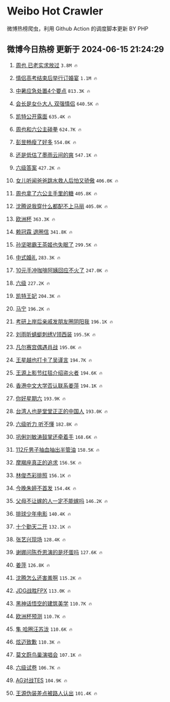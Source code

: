 # Weibo Hot Crawler 



微博热榜爬虫，利用 Github Action 的调度脚本更新 BY PHP 


## 微博今日热榜 更新于 2024-06-15 21:24:29 
1. [周也 已老实求放过](https://s.weibo.com/weibo?q=%E5%91%A8%E4%B9%9F%20%E5%B7%B2%E8%80%81%E5%AE%9E%E6%B1%82%E6%94%BE%E8%BF%87&t=31&band_rank=1&Refer=top) `3.8M 🔥` 

1. [情侣高考结束后举行订婚宴](https://s.weibo.com/weibo?q=%23%E6%83%85%E4%BE%A3%E9%AB%98%E8%80%83%E7%BB%93%E6%9D%9F%E5%90%8E%E4%B8%BE%E8%A1%8C%E8%AE%A2%E5%A9%9A%E5%AE%B4%23&t=31&band_rank=2&Refer=top) `1.1M 🔥` 

1. [中暑应急处置4个要点](https://s.weibo.com/weibo?q=%23%E4%B8%AD%E6%9A%91%E5%BA%94%E6%80%A5%E5%A4%84%E7%BD%AE4%E4%B8%AA%E8%A6%81%E7%82%B9%23&t=31&band_rank=3&Refer=top) `813.3K 🔥` 

1. [会长是女仆大人 双强情侣](https://s.weibo.com/weibo?q=%E4%BC%9A%E9%95%BF%E6%98%AF%E5%A5%B3%E4%BB%86%E5%A4%A7%E4%BA%BA%20%E5%8F%8C%E5%BC%BA%E6%83%85%E4%BE%A3&t=31&band_rank=4&Refer=top) `640.5K 🔥` 

1. [凯特公开露面](https://s.weibo.com/weibo?q=%23%E5%87%AF%E7%89%B9%E5%85%AC%E5%BC%80%E9%9C%B2%E9%9D%A2%23&t=31&band_rank=5&Refer=top) `635.4K 🔥` 

1. [周也和六公主碰拳](https://s.weibo.com/weibo?q=%23%E5%91%A8%E4%B9%9F%E5%92%8C%E5%85%AD%E5%85%AC%E4%B8%BB%E7%A2%B0%E6%8B%B3%23&t=31&band_rank=6&Refer=top) `624.7K 🔥` 

1. [彭昱畅瘦了好多](https://s.weibo.com/weibo?q=%E5%BD%AD%E6%98%B1%E7%95%85%E7%98%A6%E4%BA%86%E5%A5%BD%E5%A4%9A&t=31&band_rank=7&Refer=top) `554.0K 🔥` 

1. [还是低估了墨雨云间的爽](https://s.weibo.com/weibo?q=%23%E8%BF%98%E6%98%AF%E4%BD%8E%E4%BC%B0%E4%BA%86%E5%A2%A8%E9%9B%A8%E4%BA%91%E9%97%B4%E7%9A%84%E7%88%BD%23&t=31&band_rank=8&Refer=top) `547.1K 🔥` 

1. [六级答案](https://s.weibo.com/weibo?q=%E5%85%AD%E7%BA%A7%E7%AD%94%E6%A1%88&t=31&band_rank=9&Refer=top) `427.2K 🔥` 

1. [女儿听闻爸爸跳水救人后怕又骄傲](https://s.weibo.com/weibo?q=%23%E5%A5%B3%E5%84%BF%E5%90%AC%E9%97%BB%E7%88%B8%E7%88%B8%E8%B7%B3%E6%B0%B4%E6%95%91%E4%BA%BA%E5%90%8E%E6%80%95%E5%8F%88%E9%AA%84%E5%82%B2%23&t=31&band_rank=10&Refer=top) `406.0K 🔥` 

1. [周也拿了六公主手里的糖](https://s.weibo.com/weibo?q=%23%E5%91%A8%E4%B9%9F%E6%8B%BF%E4%BA%86%E5%85%AD%E5%85%AC%E4%B8%BB%E6%89%8B%E9%87%8C%E7%9A%84%E7%B3%96%23&t=31&band_rank=11&Refer=top) `405.8K 🔥` 

1. [沈腾说我穿什么都配不上马丽](https://s.weibo.com/weibo?q=%23%E6%B2%88%E8%85%BE%E8%AF%B4%E6%88%91%E7%A9%BF%E4%BB%80%E4%B9%88%E9%83%BD%E9%85%8D%E4%B8%8D%E4%B8%8A%E9%A9%AC%E4%B8%BD%23&t=31&band_rank=12&Refer=top) `405.0K 🔥` 

1. [欧洲杯](https://s.weibo.com/weibo?q=%E6%AC%A7%E6%B4%B2%E6%9D%AF&t=31&band_rank=13&Refer=top) `363.3K 🔥` 

1. [赖冠霖 退圈信](https://s.weibo.com/weibo?q=%E8%B5%96%E5%86%A0%E9%9C%96%20%E9%80%80%E5%9C%88%E4%BF%A1&t=31&band_rank=14&Refer=top) `341.8K 🔥` 

1. [孙坚喝霸王茶姬也失眠了](https://s.weibo.com/weibo?q=%23%E5%AD%99%E5%9D%9A%E5%96%9D%E9%9C%B8%E7%8E%8B%E8%8C%B6%E5%A7%AC%E4%B9%9F%E5%A4%B1%E7%9C%A0%E4%BA%86%23&t=31&band_rank=15&Refer=top) `299.5K 🔥` 

1. [中式婚礼](https://s.weibo.com/weibo?q=%E4%B8%AD%E5%BC%8F%E5%A9%9A%E7%A4%BC&t=31&band_rank=16&Refer=top) `283.3K 🔥` 

1. [10元手冲咖啡阿姨回应不火了](https://s.weibo.com/weibo?q=%2310%E5%85%83%E6%89%8B%E5%86%B2%E5%92%96%E5%95%A1%E9%98%BF%E5%A7%A8%E5%9B%9E%E5%BA%94%E4%B8%8D%E7%81%AB%E4%BA%86%23&t=31&band_rank=17&Refer=top) `247.0K 🔥` 

1. [六级](https://s.weibo.com/weibo?q=%E5%85%AD%E7%BA%A7&t=31&band_rank=18&Refer=top) `227.2K 🔥` 

1. [凯特王妃](https://s.weibo.com/weibo?q=%23%E5%87%AF%E7%89%B9%E7%8E%8B%E5%A6%83%23&t=31&band_rank=19&Refer=top) `204.3K 🔥` 

1. [马宁](https://s.weibo.com/weibo?q=%E9%A9%AC%E5%AE%81&t=31&band_rank=20&Refer=top) `196.2K 🔥` 

1. [考研上岸后亲戚发朋友圈阴阳我](https://s.weibo.com/weibo?q=%23%E8%80%83%E7%A0%94%E4%B8%8A%E5%B2%B8%E5%90%8E%E4%BA%B2%E6%88%9A%E5%8F%91%E6%9C%8B%E5%8F%8B%E5%9C%88%E9%98%B4%E9%98%B3%E6%88%91%23&t=31&band_rank=21&Refer=top) `196.1K 🔥` 

1. [刘雨昕蜻蜓刺绣V领西装](https://s.weibo.com/weibo?q=%23%E5%88%98%E9%9B%A8%E6%98%95%E8%9C%BB%E8%9C%93%E5%88%BA%E7%BB%A3V%E9%A2%86%E8%A5%BF%E8%A3%85%23&t=31&band_rank=22&Refer=top) `195.5K 🔥` 

1. [凡尔赛宫偶遇肖战](https://s.weibo.com/weibo?q=%23%E5%87%A1%E5%B0%94%E8%B5%9B%E5%AE%AB%E5%81%B6%E9%81%87%E8%82%96%E6%88%98%23&t=31&band_rank=23&Refer=top) `195.0K 🔥` 

1. [王星越也打卡了吴谨言](https://s.weibo.com/weibo?q=%23%E7%8E%8B%E6%98%9F%E8%B6%8A%E4%B9%9F%E6%89%93%E5%8D%A1%E4%BA%86%E5%90%B4%E8%B0%A8%E8%A8%80%23&t=31&band_rank=24&Refer=top) `194.7K 🔥` 

1. [王源上影节红毯介绍盗火者](https://s.weibo.com/weibo?q=%23%E7%8E%8B%E6%BA%90%E4%B8%8A%E5%BD%B1%E8%8A%82%E7%BA%A2%E6%AF%AF%E4%BB%8B%E7%BB%8D%E7%9B%97%E7%81%AB%E8%80%85%23&t=31&band_rank=25&Refer=top) `194.6K 🔥` 

1. [香港中文大学否认联系姜萍](https://s.weibo.com/weibo?q=%23%E9%A6%99%E6%B8%AF%E4%B8%AD%E6%96%87%E5%A4%A7%E5%AD%A6%E5%90%A6%E8%AE%A4%E8%81%94%E7%B3%BB%E5%A7%9C%E8%90%8D%23&t=31&band_rank=26&Refer=top) `194.1K 🔥` 

1. [你好星期六](https://s.weibo.com/weibo?q=%E4%BD%A0%E5%A5%BD%E6%98%9F%E6%9C%9F%E5%85%AD&t=31&band_rank=27&Refer=top) `193.9K 🔥` 

1. [台湾人也是堂堂正正的中国人](https://s.weibo.com/weibo?q=%23%E5%8F%B0%E6%B9%BE%E4%BA%BA%E4%B9%9F%E6%98%AF%E5%A0%82%E5%A0%82%E6%AD%A3%E6%AD%A3%E7%9A%84%E4%B8%AD%E5%9B%BD%E4%BA%BA%23&t=31&band_rank=28&Refer=top) `193.0K 🔥` 

1. [六级听力 听不懂](https://s.weibo.com/weibo?q=%E5%85%AD%E7%BA%A7%E5%90%AC%E5%8A%9B%20%E5%90%AC%E4%B8%8D%E6%87%82&t=31&band_rank=29&Refer=top) `182.8K 🔥` 

1. [巩俐刘敏涛鼓掌还牵着手](https://s.weibo.com/weibo?q=%23%E5%B7%A9%E4%BF%90%E5%88%98%E6%95%8F%E6%B6%9B%E9%BC%93%E6%8E%8C%E8%BF%98%E7%89%B5%E7%9D%80%E6%89%8B%23&t=31&band_rank=30&Refer=top) `168.6K 🔥` 

1. [112斤男子抽血抽出半管油](https://s.weibo.com/weibo?q=%23112%E6%96%A4%E7%94%B7%E5%AD%90%E6%8A%BD%E8%A1%80%E6%8A%BD%E5%87%BA%E5%8D%8A%E7%AE%A1%E6%B2%B9%23&t=31&band_rank=31&Refer=top) `158.5K 🔥` 

1. [摩羯座真正的追求](https://s.weibo.com/weibo?q=%23%E6%91%A9%E7%BE%AF%E5%BA%A7%E7%9C%9F%E6%AD%A3%E7%9A%84%E8%BF%BD%E6%B1%82%23&t=31&band_rank=32&Refer=top) `156.5K 🔥` 

1. [林俊杰彩排照](https://s.weibo.com/weibo?q=%E6%9E%97%E4%BF%8A%E6%9D%B0%E5%BD%A9%E6%8E%92%E7%85%A7&t=31&band_rank=33&Refer=top) `156.1K 🔥` 

1. [今晚朱婷不首发](https://s.weibo.com/weibo?q=%23%E4%BB%8A%E6%99%9A%E6%9C%B1%E5%A9%B7%E4%B8%8D%E9%A6%96%E5%8F%91%23&t=31&band_rank=34&Refer=top) `154.4K 🔥` 

1. [父母不让嫁的人一定不能嫁吗](https://s.weibo.com/weibo?q=%23%E7%88%B6%E6%AF%8D%E4%B8%8D%E8%AE%A9%E5%AB%81%E7%9A%84%E4%BA%BA%E4%B8%80%E5%AE%9A%E4%B8%8D%E8%83%BD%E5%AB%81%E5%90%97%23&t=31&band_rank=35&Refer=top) `146.2K 🔥` 

1. [排球少年电影](https://s.weibo.com/weibo?q=%E6%8E%92%E7%90%83%E5%B0%91%E5%B9%B4%E7%94%B5%E5%BD%B1&t=31&band_rank=36&Refer=top) `140.4K 🔥` 

1. [十个勤天二开](https://s.weibo.com/weibo?q=%23%E5%8D%81%E4%B8%AA%E5%8B%A4%E5%A4%A9%E4%BA%8C%E5%BC%80%23&t=31&band_rank=37&Refer=top) `132.1K 🔥` 

1. [张艺兴现场](https://s.weibo.com/weibo?q=%E5%BC%A0%E8%89%BA%E5%85%B4%E7%8E%B0%E5%9C%BA&t=31&band_rank=38&Refer=top) `128.4K 🔥` 

1. [谢娜问陈乔恩演的是坏蛋吗](https://s.weibo.com/weibo?q=%23%E8%B0%A2%E5%A8%9C%E9%97%AE%E9%99%88%E4%B9%94%E6%81%A9%E6%BC%94%E7%9A%84%E6%98%AF%E5%9D%8F%E8%9B%8B%E5%90%97%23&t=31&band_rank=39&Refer=top) `127.6K 🔥` 

1. [姜萍](https://s.weibo.com/weibo?q=%E5%A7%9C%E8%90%8D&t=31&band_rank=40&Refer=top) `126.8K 🔥` 

1. [沈腾怎么还害羞啊](https://s.weibo.com/weibo?q=%23%E6%B2%88%E8%85%BE%E6%80%8E%E4%B9%88%E8%BF%98%E5%AE%B3%E7%BE%9E%E5%95%8A%23&t=31&band_rank=41&Refer=top) `115.2K 🔥` 

1. [JDG战胜FPX](https://s.weibo.com/weibo?q=%23JDG%E6%88%98%E8%83%9CFPX%23&t=31&band_rank=42&Refer=top) `113.0K 🔥` 

1. [黑神话悟空的建筑美学](https://s.weibo.com/weibo?q=%23%E9%BB%91%E7%A5%9E%E8%AF%9D%E6%82%9F%E7%A9%BA%E7%9A%84%E5%BB%BA%E7%AD%91%E7%BE%8E%E5%AD%A6%23&t=31&band_rank=43&Refer=top) `110.7K 🔥` 

1. [欧洲杯预测](https://s.weibo.com/weibo?q=%E6%AC%A7%E6%B4%B2%E6%9D%AF%E9%A2%84%E6%B5%8B&t=31&band_rank=44&Refer=top) `110.7K 🔥` 

1. [隼 哈圈汪苏泷](https://s.weibo.com/weibo?q=%E9%9A%BC%20%E5%93%88%E5%9C%88%E6%B1%AA%E8%8B%8F%E6%B3%B7&t=31&band_rank=45&Refer=top) `110.6K 🔥` 

1. [炫迈致歉](https://s.weibo.com/weibo?q=%23%E7%82%AB%E8%BF%88%E8%87%B4%E6%AD%89%23&t=31&band_rank=46&Refer=top) `110.3K 🔥` 

1. [莫文蔚鸟巢演唱会](https://s.weibo.com/weibo?q=%E8%8E%AB%E6%96%87%E8%94%9A%E9%B8%9F%E5%B7%A2%E6%BC%94%E5%94%B1%E4%BC%9A&t=31&band_rank=47&Refer=top) `107.1K 🔥` 

1. [六级试卷](https://s.weibo.com/weibo?q=%E5%85%AD%E7%BA%A7%E8%AF%95%E5%8D%B7&t=31&band_rank=48&Refer=top) `106.7K 🔥` 

1. [AG对战TES](https://s.weibo.com/weibo?q=AG%E5%AF%B9%E6%88%98TES&t=31&band_rank=49&Refer=top) `104.9K 🔥` 

1. [王源伪装差点被路人认出](https://s.weibo.com/weibo?q=%23%E7%8E%8B%E6%BA%90%E4%BC%AA%E8%A3%85%E5%B7%AE%E7%82%B9%E8%A2%AB%E8%B7%AF%E4%BA%BA%E8%AE%A4%E5%87%BA%23&t=31&band_rank=50&Refer=top) `101.4K 🔥` 

